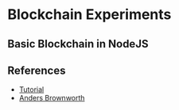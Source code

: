 # Blockchain Experiments

## Basic Blockchain in NodeJS
 
## References
* [Tutorial](https://www.luiztools.com.br/post/integracao-com-a-blockchain-com-node-js-e-web3-js/?utm_source=google&utm_medium=cpc&utm_campaign=20173591401&utm_content=151791869466&utm_term=tutorial%20web3%20js&gad_source=1&gclid=CjwKCAiAtt2tBhBDEiwALZuhAJehMccsHBLaKVqVp95O6WNTtB6jyrq_qi49sP5tcsdJVcWVUlZrihoC0sEQAvD_BwE)
* [Anders Brownworth](https://andersbrownworth.com/blockchain/hash)
